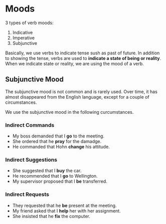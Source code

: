 # Moods

3 types of verb moods:

1. Indicative
2. Imperative
3. Subjunctive

Basically, we use verbs to indicate tense sush as past of future. In addition to showing the tense, verbs are used to **indicate a state of being or reality**. When we indicate state or reality, we are using the mood of a verb.

## Subjunctive Mood

The subjunctive mood is not common and is rarely used. Over time, it has almost disappeared from the English language, except for a couple of circumstances.

We use the subjunctive mood in the following curcumstances.

### Indirect Commands

- My boss demanded that I **go** to the meeting.
- She ordered that he **pray** for the damadge.
- He commanded that Hohn **change** his attitude.

### Indirect Suggestions

- She suggested that I **buy** the car.
- He recommended that I **go** to Wellington.
- My supervisor proposed that I **be** transferred.

### Indirect Requests

- They requested that he **be** present at the meeting.
- My friend asked that I **help** her with her assignment.
- She insisted that he **fix** the computer.
